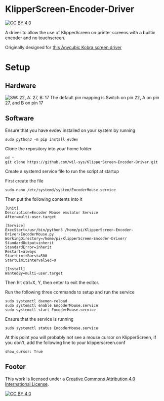 # KlipperScreen-Encoder-Driver
[![CC BY 4.0][cc-by-shield]][cc-by]

A driver to allow the use of KlipperScreen on printer screens with a builtin encoder and no touchscreen.

Originally designed for [this Anycubic Kobra screen driver](https://github.com/jokubasver/Anycubic-Kobra-Go-Neo-LCD-Driver)

# Setup

## Hardware
![SW: 22, A: 27, B: 17](https://github.com/wil-sys/KlipperScreen-Encoder-Driver/blob/main/img/GPIOEnc.png?raw=true)
The default pin mapping is Switch on pin 22, A on pin 27, and B on pin 17

## Software
Ensure that you have evdev installed on your system by running 
```
sudo python3 -m pip install evdev
```
Clone the repository into your home folder
```
cd ~
git clone https://github.com/wil-sys/KlipperScreen-Encoder-Driver.git
```
Create a systemd service file to run the script at startup

First create the file
```
sudo nano /etc/systemd/system/EncoderMouse.service
```

Then put the following contents into it
```
[Unit]
Description=Encoder Mouse emulator Service
After=multi-user.target

[Service]
ExecStart=/usr/bin/python3 /home/pi/KlipperScreen-Encoder-Driver/EncoderMouse.py
WorkingDirectory=/home/pi/KlipperScreen-Encoder-Driver/
StandardOutput=inherit
StandardError=inherit
Restart=always
StartLimitBurst=500
StartLimitIntervalSec=0

[Install]
WantedBy=multi-user.target
```
Then hit ctrl+X, Y, then enter to exit the editor.

Run the following three commands to setup and run the service 
```
sudo systemctl daemon-reload
sudo systemctl enable EncoderMouse.service
sudo systemctl start EncoderMouse.service
```

Ensure that the service is running
```
sudo systemctl status EncoderMouse.service
```

At this point you will probably not see a mouse cursor on KlipperScreen, if you don't, add the following line to your klipperscreen.conf
```
show_cursor: True
```

## Footer
This work is licensed under a
[Creative Commons Attribution 4.0 International License][cc-by].

[![CC BY 4.0][cc-by-image]][cc-by]

[cc-by]: http://creativecommons.org/licenses/by/4.0/
[cc-by-image]: https://i.creativecommons.org/l/by/4.0/88x31.png
[cc-by-shield]: https://img.shields.io/badge/License-CC%20BY%204.0-lightgrey.svg
